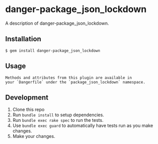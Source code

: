 # danger-package_json_lockdown

A description of danger-package_json_lockdown.

## Installation

    $ gem install danger-package_json_lockdown

## Usage

    Methods and attributes from this plugin are available in
    your `Dangerfile` under the `package_json_lockdown` namespace.

## Development

1. Clone this repo
2. Run `bundle install` to setup dependencies.
3. Run `bundle exec rake spec` to run the tests.
4. Use `bundle exec guard` to automatically have tests run as you make changes.
5. Make your changes.
